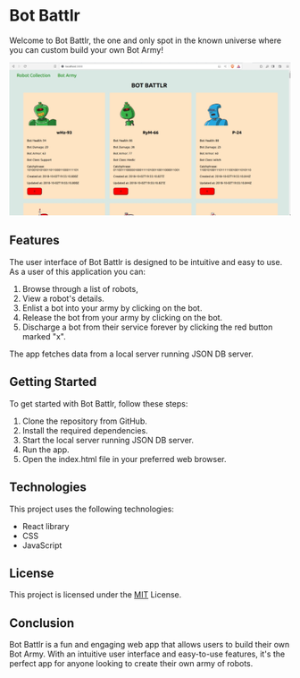 # Bot Battlr

Welcome to Bot Battlr, the one and only spot in the known universe where you can custom build your own Bot Army! 

![](./src/Components/Images/WhatsApp%20Image%202023-08-27%20at%2018.26.24.jpeg)

## Features

The user interface of Bot Battlr is designed to be intuitive and easy to use. As a user of this application you can:

1. Browse through a list of robots, 
2. View a robot's details.
3. Enlist a bot into your army by clicking on the bot.
4. Release the bot from your army by clicking on the bot.
5. Discharge a bot from their service forever by clicking the red button marked "x".
   
The app fetches data from a local server running JSON DB server.


## Getting Started

To get started with Bot Battlr, follow these steps:

1. Clone the repository from GitHub.
2. Install the required dependencies.
3. Start the local server running JSON DB server.
4. Run the app.
5. Open the index.html file in your preferred web browser.


## Technologies
This project uses the following technologies:

  - React library
  - CSS
  - JavaScript

## License

This project is licensed under the [MIT]() License.

## Conclusion

Bot Battlr is a fun and engaging web app that allows users to build their own Bot Army. With an intuitive user interface and easy-to-use features, it's the perfect app for anyone looking to create their own army of robots.